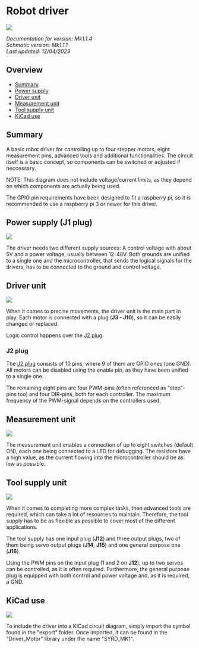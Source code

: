 # Robot driver 

![](./documentation/images/general.PNG)

*Documentation for version: Mk1.1.4*  
*Schmatic version: Mk1.1.1*  
*Last updated: 12/04/2023*

## Overview

- [Summary](#summary)
- [Power supply](#power-supply-j1-plug)
- [Driver unit](#driver-unit)
- [Measurement unit](#measurement-unit)
- [Tool supply unit](#tool-supply-unit)
- [KiCad use](#kicad-use)

## Summary

A basic robot driver for controlling up to four stepper motors, eight measurement pins, advanced tools and additional functionalities. The circuit itself is a basic concept, so components can be switched or adjusted if neccessary.  

NOTE: This diagram does not include voltage/current limits, as they depend on which components are actually being used.

The GPIO pin requirements have been designed to fit a raspberry pi, so it is recommended to use a raspberry pi 3 or newer for this driver.

## Power supply (J1 plug)

![](./documentation/images/power_supply.PNG)

The driver needs two different supply sources: A control voltage with about 5V and a power voltage, usually between 12-48V. Both grounds are unified to a single one and the microcontroller, that sends the logical signals for the drivers, has to be connected to the ground and control voltage.

## Driver unit

![](./documentation/images/controller_unit.PNG)

When it comes to precise movements, the driver unit is the main part in play. Each motor is connected with a plug (**J3 - J10**), so it can be easily changed or replaced. 

Logic control happens over the [J2 plug](#j2-plug).

### J2 plug

The [J2 plug](#j2-plug) consists of 10 pins, where 9 of them are GPIO ones (one GND). All motors can be disabled using the enable pin, as they have been unified to a single one. 

The remaining eight pins are four PWM-pins (often referenced as "step"-pins too) and four DIR-pins, both for each controller. The maximum frequency of the PWM-signal depends on the controllers used. 

## Measurement unit

![](./documentation/images/measurement_unit.PNG)

The measurement unit enables a connection of up to eight switches (default ON), each one being connected to a LED for debugging. The resistors have a high value, as the current flowing into the microcontroller should be as low as possible.

## Tool supply unit

![](./documentation/images/tool_supply.PNG)

When it comes to completing more complex tasks, then advanced tools are required, which can take a lot of resources to maintain. Therefore, the tool supply has to be as flexible as possible to cover most of the different applications.

The tool supply has one input plug (**J12**) and three output plugs, two of them being servo output plugs (**J14**, **J15**) and one general purpose one (**J16**).

Using the PWM pins on the input plug (1 and 2 on **J12**), up to two servos can be controlled, as it is often required. Furthermore, the general purpose plug is equipped with both control and power voltage and, as it is required, a GND. 

## KiCad use

![](./documentation/images/symbol.PNG)

To include the driver into a KiCad circuit diagram, simply import the symbol found in the "export" folder. Once imported, it can be found in the "Driver_Motor" library under the name "SYRD_MK1".